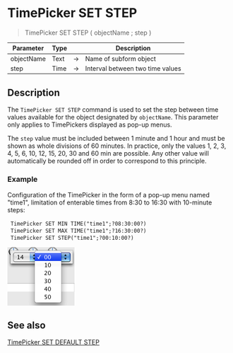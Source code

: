 # TimePicker SET STEP

> TimePicker SET STEP ( objectName ; step )

| Parameter | Type |     | Description |
| --- | --- | --- | --- |
| objectName | Text | → | Name of subform object |
| step | Time | → | Interval between two time values |

## Description

The `TimePicker SET STEP` command is used to set the step between time values available for the object designated by `objectName`. This parameter only applies to TimePickers displayed as pop-up menus.

The `step` value must be included between 1 minute and 1 hour and must be shown as whole divisions of 60 minutes. In practice, only the values 1, 2, 3, 4, 5, 6, 10, 12, 15, 20, 30 and 60 min are possible. Any other value will automatically be rounded off in order to correspond to this principle.

### Example  

Configuration of the TimePicker in the form of a pop-up menu named "time1", limitation of enterable times from 8:30 to 16:30 with 10-minute steps:

```4d
 TimePicker SET MIN TIME("time1";?08:30:00?)  
 TimePicker SET MAX TIME("time1";?16:30:00?)  
 TimePicker SET STEP("time1";?00:10:00?)
```

![](../images/pict308616.en.png)

## See also

[TimePicker SET DEFAULT STEP](TimePicker%20SET%20DEFAULT%20STEP.es.md)
